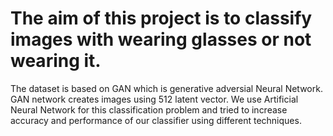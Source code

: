 # The aim of this project is to classify images with wearing glasses or not wearing it.
The dataset is based on GAN which is generative adversial Neural Network. GAN network creates images using 512 latent vector.
We use Artificial Neural Network for this classification problem and tried to increase accuracy and performance of our classifier using different techniques.
